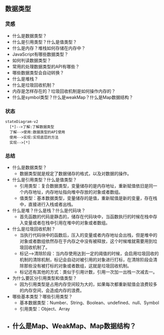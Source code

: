 ## 数据类型
### 灵感
- 什么是数据类型？
- 什么是引用类型？什么是值类型？
- 什么是内存？堆栈如何存储在内存中？
- JavaScript有哪些数据类型？
- 如何判读数据类型？
- 常用的处理数据类型的API有哪些？
- 哪些数据类型会自动转换？
- 什么是堆栈？
- 什么是垃圾回收机制？
- 内存是怎样存在的？垃圾回收机制是如何操作内存的？
- 什么是symbol类型？什么是weakMap？什么是Map数据结构？

### 状态
```mermaid
stateDiagram-v2
  [*]-->了解:了解数据类型
  了解-->使用:数据类型的API使用
  使用-->实现:实现底层的方法
  实现-->[*]
```

### 总结
- 什么是数据类型？
  - 数据类型就是规定了数据储存的格式，以及对数据的操作。
- 什么是引用类型？什么是值类型？
  - 引用类型：复合数据类型，变量储存的是内存地址，重新赋值依旧是同一个内存地址，内存地址指向堆中存放的对象或者数组。
  - 值类型：基本数据类型，变量储存的是值，重新赋值是新的变量，存在栈中，直接进行入栈或者出栈。
- 什么是堆？什么是栈？什么是代码块？
  - 首先函数的代码是静态的，储存在代码块中，当函数执行的时候在栈中存入变量或者在栈中引用在堆中的对象或者数组。
- 什么是垃圾回收机制？
  - 当执行代码块中的函数后，压入的变量或者内存地址会出栈，但是堆中的对象或者数组依然存在于内存之中没有被释放，这个时候堆就需要用到垃圾回收机制了。
  - 标记-->清除阶段：当内存使用达到一定的阈值的时候，会启用垃圾回收的机制的清除机制，标记会自动对被引用的对象进行打标，在清除阶段会清除那些没有被打标的对象或者数组，这就是垃圾回收机制。
  - 标记还有其他的方式：类似于引用计数，引用一次加一出栈一次减去一。
- 为什么要区分引用类型和值类型？
  - 因为引用类型是占用内存空间较为大的，如果每次都重新赋值会浪费较多的内存空间，会造成内存的浪费。
- 哪些基本类型？哪些引用类型？
  - 基本数据类型：Number、String、Boolean、undefined、null、Symbol
  - 引用类型：Object、Array
- 什么是Map、WeakMap、Map数据结构？
  - 